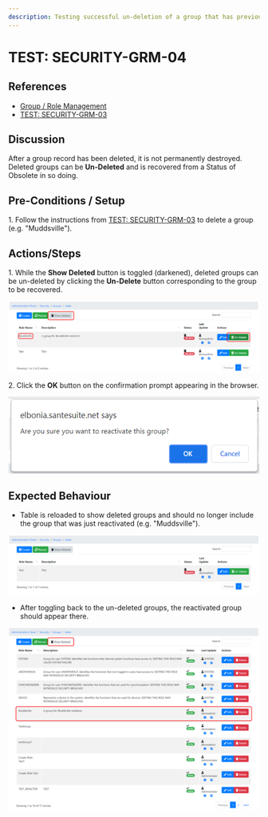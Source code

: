 ```yaml
---
description: Testing successful un-deletion of a group that has previously been deleted.
---
```


# TEST: SECURITY-GRM-04

## References

* [Group / Role Management](../../../../../../operations/system-administration/security-administration/group-role-management.md)
* [TEST: SECURITY-GRM-03](test-security-grm-03-1.md)

## Discussion

After a group record has been deleted, it is not permanently destroyed. Deleted groups can be **Un-Deleted** and is recovered from a Status of Obsolete in so doing.&#x20;

## Pre-Conditions / Setup

1\. Follow the instructions from [TEST: SECURITY-GRM-03](test-security-grm-03-1.md) to delete a group (e.g. "Muddsville").

## Actions/Steps

&#x20;1\. While the **Show Deleted** button is toggled (darkened), deleted groups can be un-deleted by clicking the **Un-Delete** button corresponding to the group to be recovered.

![](<../../../../../../.gitbook/assets/image (311).png>)

2\. Click the **OK** button on the confirmation prompt appearing in the browser.

![](<../../../../../../.gitbook/assets/image (291).png>)

## Expected Behaviour

* Table is reloaded to show deleted groups and should no longer include the group that was just reactivated (e.g. "Muddsville").

![](<../../../../../../.gitbook/assets/image (335).png>)

* After toggling back to the un-deleted groups, the reactivated group should appear there.

![](<../../../../../../.gitbook/assets/image (310).png>)
